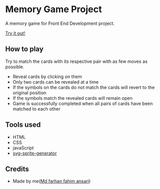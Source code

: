 # Memory Game Project

A memory game for Front End Development project.

[Try it out!](https://crisner.github.io/memory-game/)

## How to play

Try to match the cards with its respective pair with as few moves as possible.

- Reveal cards by clicking on them
- Only two cards can be revealed at a time
- If the symbols on the cards do not match the cards will revert to the original position
- If the symbols match the revealed cards will remain open
- Game is successfully completed when all pairs of cards have been matched to each other

## Tools used

- HTML
- CSS
- javaScript
- [svg-sprite-generator](https://github.com/frexy/svg-sprite-generator)

## Credits

- Made by me([Md farhan fahim ansari](https://github.com/crisner))
